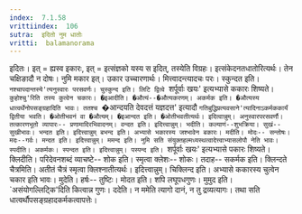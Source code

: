 ```yaml
---
index:  7.1.58
vrittiindex:  106
sutra:  इदितो नुम धातोः
vritti:  balamanorama 
---
```


इदितः। इत् = ह्यस्व इकारः, इत् = इत्संज्ञको यस्य स इदित्, तस्येति विग्रहः। इत्संकेदनतधातोरित्यर्थः। तेन चक्षिङादौ न दोषः। नुमि मकार इत्। उकार उच्चारणार्थः। मित्त्वादन्त्यादचः परः। स्कुन्दत इति। `नश्चापदान्तस्ये'त्यनुस्वारः परसवर्णः। चुस्कुन्द इति। लिटि द्वित्वे `शर्पूर्वाः खयः' इत्यभ्यासे ककारः शिष्यते। `कुहोश्चु'रिति तस्य कुत्वेन चकारः। �इआदीति। �औत्यं--�औत्यकरणम्। अकर्मक इति। �औत्यस्य धात्वर्थेनोपसङ्ग्रहादिति भावः। ततश्च `�आन्दयति देवदत्तं यज्ञदत्त' इत्यादौ `गतिबुद्धिप्रत्यवसाने'त्यादिनाऽकर्मककार्यं द्वितीया भवति। �ओतीभवनं वा �औत्यम्। �इआन्दत इति। �ओतीभवतीत्यर्थः। इदित्वान्नुम्। अनुस्वारपरसवर्णौ। तत्कारणभूतो व्यापारः-- प्रणामादिरभिवादनम्। वन्दत इति। इदित्त्वान्नुम्। भदीति। कल्याणं--शुभक्रिया। सुखं--सुखीभावः। भन्दत इति। इदित्त्वान्नुम् बभन्द इति। अभ्यासे भकारस्य जश्भावेन बकारः। मदीति। मोदः-- सन्तोषः। मदः--गर्वः। मन्दत इति। इदित्त्वान्नुम्। ममन्द इति। नुमि सति संयुक्तहल्मध्यस्थत्वादेत्त्वाभ्यासलोपौ नेति भावः। स्पदीति। अकर्मकः। स्पन्दत इति। इदित्त्वान्नुम्। पस्पन्द इति। `शर्पूर्वाः खयः' इत्यभ्यासे पकारः शिष्यते। क्लिदीति। परिदेवनशब्दं व्याचष्टे-- शोक इति। स्मृत्वा क्लेशः-- शोकः। तदाह-- सकर्मक इति। क्लिन्दते चैत्रमिति। अतीतं चैत्रं स्मृत्वा क्लिश्नातीत्यर्थः। इदित्त्वान्नुम्। चिक्लिन्द इति। अभ्यासे ककारस्य चुत्वेन चकार इति भावः। मुदेति। हर्षः-- तुष्टिः। मोदत इति। शपि लघूपधगुणः। मुमुद इति। `असंयोगल्लिट्कि'दिति कित्वान्न गुणः। ददेति। न ममेति त्यागो दानं, न तु द्रव्यत्यागः। तथा सति धात्वर्थौपसङ्ग्रहादकर्मकत्वापत्तेः।

